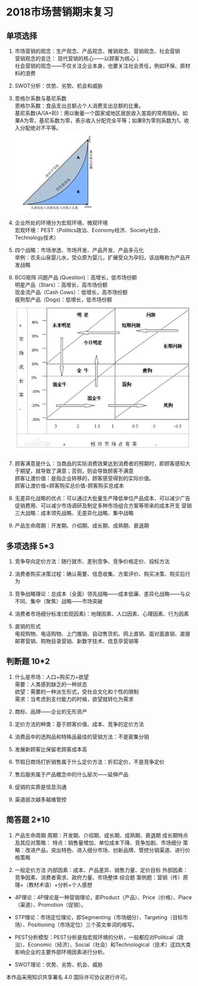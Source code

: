 # 2018市场营销期末复习

## 单项选择

1. 市场营销的观念：生产观念、产品观念、推销观念、营销观念、社会营销  
营销观念的变迁：
现代营销的核心——以顾客为核心；  
社会营销的观念——不仅关注企业本身，也要关注社会责任，例如环保、原材料的浪费  

2. SWOT分析：优势、劣势、机会和威胁

3. 恩格尔系数与基尼系数  
恩格尔系数：食品支出总额占个人消费支出总额的比重。  
基尼系数(A/(A+B))：用以衡量一个国家或地区居民收入差距的常用指标。如果A为零，基尼系数为零，表示收入分配完全平等；如果B为零则系数为1，收入分配绝对不平等。  
![](基尼系数.jpg)
 
4. 企业所处的环境分为宏观环境、微观环境  
宏观环境：PEST（Politics政治、Economy经济、Society社会、Technology技术）

5. 四个战略：市场渗透、市场开发、产品开发、产品多元化  
举例：农夫山泉婴儿水，受众原为婴儿，扩展受众为孕妇，该战略称为产品开发战略

6. BCG矩阵
问题产品 (Question)：高增长，低市场份额  
明星产品（Stars）：高增长，高市场份额  
现金流产品（Cash Cows）：低增长，高市场份额  
瘦狗型产品（Dogs)：低增长，低市场份额  
![](BCG.jpg)

7. 顾客满意是什么：当商品的实际消费效果达到消费者的预期时，即顾客感知大于期望，就导致了满意；否则，则会导致顾客不满意  
顾客让渡价值：是指企业转移的，顾客感受得到的实际价值。  
顾客让渡价值=顾客购买总价值-顾客购买总成本

8. 无差异化战略的优点：可以通过大批量生产降低单位产品成本、可以减少广告促销费用、可以减少市场调研及制定多种市场组合方案等带来的成本开支
营销三大战略：成本领先战略、无差异化战略、集中战略

9. 产品生命周期：开发期、介绍期、成长期、成熟期、衰退期

## 多项选择 5*3

1. 竞争导向定价方法：随行就市、差别竞争、竞争价格定价、投标方法

2. 消费者购买决策过程：确认需要、信息收集、方案评价、购买决策、购买后行为

3. 竞争战略理论：总成本（全面）领先战略——成本低廉、差异化战略——与众不同、集中（聚焦）战略——市场突破

4. 消费者市场细分标准(宏观因素)：地理因素、人口因素、心理因素、行为因素

5. 直销的形式  
电视购物、电话购物、上门推销、自动售货机、网上直销、面对面直销、直接邮寄营销、购物目录营销、新数字技术、信息亭营销等

## 判断题 10*2

1. 什么是市场：人口+购买力+欲望  
需要：人类感到缺乏的一种状态  
欲望：需要的一种派生形式，受社会文化和个性的限制  
需求：当考虑到支付能力的时候，欲望就转化为需求

2. 商标、品牌——企业的无形资产
3. 定价方法的种类：基于顾客价值、成本、竞争的定价方法
4. 消费品中的选购品和特殊品最佳的营销方法：不是密集分销
5. 发展新顾客比保留老顾客成本高
6. 节假日商场打折销售属于什么定价方法：折扣定价，不是竞争定价
7. 售后服务属于产品概念中的什么层次——延伸产品
8. 促销的实质是信息沟通
9. 渠道层次越多越难管控

## 简答题 2*10 

1. 产品生命周期
周期：开发期、介绍期、成长期、成熟期、衰退期
成长期特点及其应对策略：
特点：销售量增加、单位成本下降、竞争加剧、市场细分
策略：改进产品，突出特色、进入细分市场、创新品牌、管控分销渠道、进行价格策略

2. 一般定价方法
内部因素：成本、产品差异、销售力量、定价目标
外部因素：竞争因素、消费者需求、政府力量、市场整体
综合题
案例题：营销（传）原理+（教材术语）+分析+个人感想

- 4P理论：4P理论是一种营销理论，即Product（产品）、Price（价格）、Place（渠道）、Promotion（促销）。

- STP理论：市场定位理论，即Segmenting（市场细分）、Targeting（目标市场）、Positioning（市场定位）三个英文单词的缩写。

- PEST分析模型：PEST分析是指宏观环境的分析，一般都应对Political（政治）、Economic（经济）、Social（社会）和Technological（技术）这四大类影响企业的主要外部环境因素进行分析。

- SWOT理论：优势、劣势、机会、威胁

本作品采用知识共享署名 4.0 国际许可协议进行许可。
